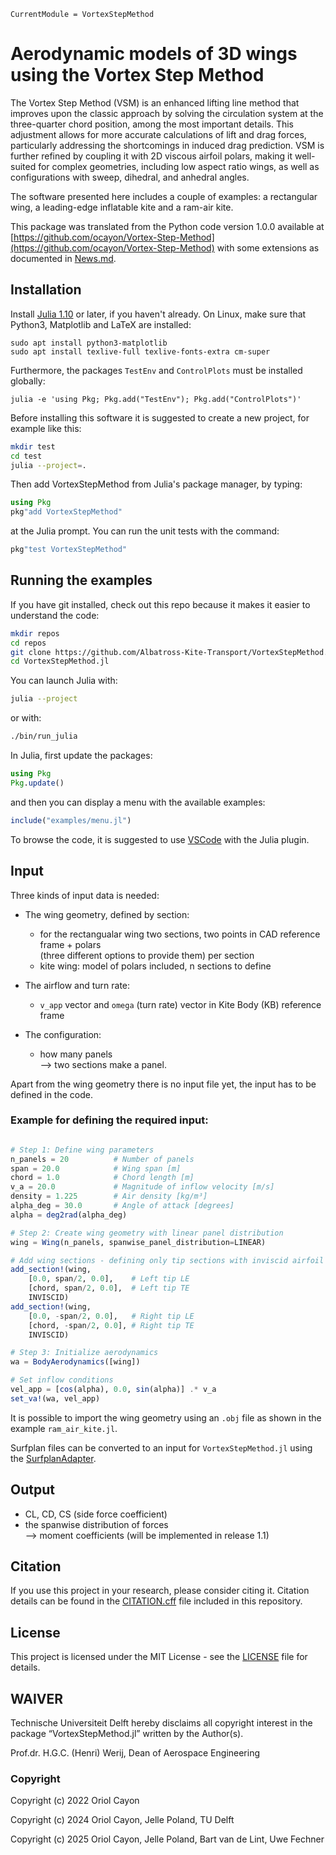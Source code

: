 ```@meta
CurrentModule = VortexStepMethod
```

# Aerodynamic models of 3D wings using the Vortex Step Method

The Vortex Step Method (VSM) is an enhanced lifting line method that improves upon the classic approach by solving the circulation system at the three-quarter chord position, among the most important details. This adjustment allows for more accurate calculations of lift and drag forces, particularly addressing the shortcomings in induced drag prediction. 
VSM is further refined by coupling it with 2D viscous airfoil polars, making it well-suited for complex geometries, 
including low aspect ratio wings, as well as configurations with sweep, dihedral, and anhedral angles.

The software presented here includes a couple of examples: a rectangular wing, a leading-edge inflatable kite and a ram-air kite.

This package was translated from the Python code version 1.0.0 available at [https://github.com/ocayon/Vortex-Step-Method](https://github.com/ocayon/Vortex-Step-Method) with some extensions as documented in [News.md](https://github.com/Albatross-Kite-Transport/VortexStepMethod.jl/blob/main/NEWS.md).

## Installation
Install [Julia 1.10](https://ufechner7.github.io/2024/08/09/installing-julia-with-juliaup.html) or later, 
if you haven't already. On Linux, make sure that Python3, Matplotlib and LaTeX are installed:
```
sudo apt install python3-matplotlib
sudo apt install texlive-full texlive-fonts-extra cm-super
```
Furthermore, the packages `TestEnv` and `ControlPlots` must be installed globally:
```
julia -e 'using Pkg; Pkg.add("TestEnv"); Pkg.add("ControlPlots")'
```

Before installing this software it is suggested to create a new project, for example like this:
```bash
mkdir test
cd test
julia --project=.
```
Then add VortexStepMethod from  Julia's package manager, by typing:
```julia
using Pkg
pkg"add VortexStepMethod"
``` 
at the Julia prompt. You can run the unit tests with the command:
```julia
pkg"test VortexStepMethod"
```

## Running the examples
If you have git installed, check out this repo because it makes it easier to understand the code:
```bash
mkdir repos
cd repos
git clone https://github.com/Albatross-Kite-Transport/VortexStepMethod.jl
cd VortexStepMethod.jl
```
You can launch Julia with:
```bash
julia --project
```
or with:
```bash
./bin/run_julia
```
In Julia, first update the packages:
```julia
using Pkg
Pkg.update()
```
and then you can display a menu with the available examples:
```julia
include("examples/menu.jl")
```
To browse the code, it is suggested to use [VSCode](https://code.visualstudio.com/) with the Julia plugin.

## Input
Three kinds of input data is needed:

- The wing geometry, defined by section:
  - for the rectangualar wing two sections, two points in CAD reference frame + polars  
    (three different options to provide them) per section
  - kite wing: model of polars included, n sections to define

- The airflow and turn rate:
  - `v_app` vector and `omega` (turn rate) vector in Kite Body (KB) reference frame

- The configuration:
  - how many panels  
    --> two sections make a panel.

Apart from the wing geometry there is no input file yet, the input has to be defined in the code.

### Example for defining the required input:
```julia

# Step 1: Define wing parameters
n_panels = 20          # Number of panels
span = 20.0            # Wing span [m]
chord = 1.0            # Chord length [m]
v_a = 20.0             # Magnitude of inflow velocity [m/s]
density = 1.225        # Air density [kg/m³]
alpha_deg = 30.0       # Angle of attack [degrees]
alpha = deg2rad(alpha_deg)

# Step 2: Create wing geometry with linear panel distribution
wing = Wing(n_panels, spanwise_panel_distribution=LINEAR)

# Add wing sections - defining only tip sections with inviscid airfoil model
add_section!(wing, 
    [0.0, span/2, 0.0],    # Left tip LE 
    [chord, span/2, 0.0],  # Left tip TE
    INVISCID)
add_section!(wing, 
    [0.0, -span/2, 0.0],   # Right tip LE
    [chord, -span/2, 0.0], # Right tip TE
    INVISCID)

# Step 3: Initialize aerodynamics
wa = BodyAerodynamics([wing])

# Set inflow conditions
vel_app = [cos(alpha), 0.0, sin(alpha)] .* v_a
set_va!(wa, vel_app)
```
It is possible to import the wing geometry using an `.obj` file as shown in the example `ram_air_kite.jl`.

Surfplan files can be converted to an input for `VortexStepMethod.jl` using the [SurfplanAdapter](https://github.com/jellepoland/SurfplanAdapter).

## Output
- CL, CD, CS (side force coefficient)
- the spanwise distribution of forces  
  --> moment coefficients (will be implemented in release 1.1) 

## Citation
If you use this project in your research, please consider citing it. 
Citation details can be found in the [CITATION.cff](https://github.com/Albatross-Kite-Transport/VortexStepMethod.jl/blob/main/CITATION.cff) file included in this repository.

## License
This project is licensed under the MIT License - see the [LICENSE](https://github.com/Albatross-Kite-Transport/VortexStepMethod.jl/blob/main/LICENSE) file for details.

## WAIVER
Technische Universiteit Delft hereby disclaims all copyright interest in the package “VortexStepMethod.jl” written by the Author(s).

Prof.dr. H.G.C. (Henri) Werij, Dean of Aerospace Engineering

### Copyright
Copyright (c) 2022 Oriol Cayon

Copyright (c) 2024 Oriol Cayon, Jelle Poland, TU Delft

Copyright (c) 2025 Oriol Cayon, Jelle Poland, Bart van de Lint, Uwe Fechner
